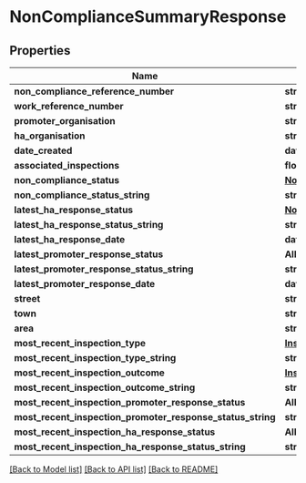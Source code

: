 # NonComplianceSummaryResponse

## Properties
Name | Type | Description | Notes
------------ | ------------- | ------------- | -------------
**non_compliance_reference_number** | **str** |  | 
**work_reference_number** | **str** |  | 
**promoter_organisation** | **str** |  | 
**ha_organisation** | **str** |  | 
**date_created** | **datetime** |  | 
**associated_inspections** | **float** |  | 
**non_compliance_status** | [**NonComplianceStatusResponse**](NonComplianceStatusResponse.md) |  | 
**non_compliance_status_string** | **str** |  | 
**latest_ha_response_status** | [**NonComplianceResponseStatusResponse**](NonComplianceResponseStatusResponse.md) |  | 
**latest_ha_response_status_string** | **str** |  | 
**latest_ha_response_date** | **datetime** |  | 
**latest_promoter_response_status** | **AllOfNonComplianceSummaryResponseLatestPromoterResponseStatus** |  | [optional] 
**latest_promoter_response_status_string** | **str** |  | [optional] 
**latest_promoter_response_date** | **datetime** |  | [optional] 
**street** | **str** |  | 
**town** | **str** |  | 
**area** | **str** |  | 
**most_recent_inspection_type** | [**InspectionTypeResponse**](InspectionTypeResponse.md) |  | 
**most_recent_inspection_type_string** | **str** |  | 
**most_recent_inspection_outcome** | [**InspectionOutcomeResponse**](InspectionOutcomeResponse.md) |  | 
**most_recent_inspection_outcome_string** | **str** |  | 
**most_recent_inspection_promoter_response_status** | **AllOfNonComplianceSummaryResponseMostRecentInspectionPromoterResponseStatus** |  | [optional] 
**most_recent_inspection_promoter_response_status_string** | **str** |  | [optional] 
**most_recent_inspection_ha_response_status** | **AllOfNonComplianceSummaryResponseMostRecentInspectionHaResponseStatus** |  | [optional] 
**most_recent_inspection_ha_response_status_string** | **str** |  | [optional] 

[[Back to Model list]](../README.md#documentation-for-models) [[Back to API list]](../README.md#documentation-for-api-endpoints) [[Back to README]](../README.md)

